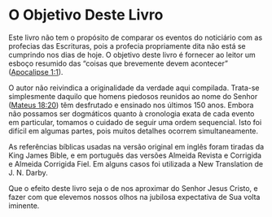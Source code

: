 # O Objetivo Deste Livro 

Este livro não tem o propósito de comparar os eventos do noticiário com as profecias das Escrituras, pois a profecia propriamente dita não está se cumprindo nos dias de hoje. O objetivo deste livro é fornecer ao leitor um esboço resumido das “coisas que brevemente devem acontecer” ([Apocalipse 1:1](http://bibliaonline.com.br/acf/ap/1/1)).

O autor não reivindica a originalidade da verdade aqui compilada. Trata-se simplesmente daquilo que homens piedosos reunidos ao nome do Senhor ([Mateus 18:20](http://bibliaonline.com.br/acf/mt/18/20)) têm desfrutado e ensinado nos últimos 150 anos. Embora não possamos ser dogmáticos quanto à cronologia exata de cada evento em particular, tomamos o cuidado de seguir uma ordem sequencial. Isto foi difícil em algumas partes, pois muitos detalhes ocorrem simultaneamente.

As referências bíblicas usadas na versão original em inglês foram tiradas da King James Bible, e em português das versões Almeida Revista e Corrigida e Almeida Corrigida Fiel. Em alguns casos foi utilizada a New Translation de J. N. Darby.

Que o efeito deste livro seja o de nos aproximar do Senhor Jesus Cristo, e fazer com que elevemos nossos olhos na jubilosa expectativa de Sua volta iminente.
